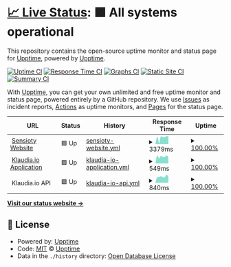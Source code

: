 # [📈 Live Status](https://status.sensioty.ch): <!--live status--> **🟩 All systems operational**

This repository contains the open-source uptime monitor and status page for [Upptime](https://upptime.js.org), powered by [Upptime](https://github.com/upptime/upptime).

[![Uptime CI](https://github.com/sensioty/upptime/workflows/Uptime%20CI/badge.svg)](https://github.com/sensioty/upptime/actions?query=workflow%3A%22Uptime+CI%22)
[![Response Time CI](https://github.com/sensioty/upptime/workflows/Response%20Time%20CI/badge.svg)](https://github.com/sensioty/upptime/actions?query=workflow%3A%22Response+Time+CI%22)
[![Graphs CI](https://github.com/sensioty/upptime/workflows/Graphs%20CI/badge.svg)](https://github.com/sensioty/upptime/actions?query=workflow%3A%22Graphs+CI%22)
[![Static Site CI](https://github.com/sensioty/upptime/workflows/Static%20Site%20CI/badge.svg)](https://github.com/sensioty/upptime/actions?query=workflow%3A%22Static+Site+CI%22)
[![Summary CI](https://github.com/sensioty/upptime/workflows/Summary%20CI/badge.svg)](https://github.com/sensioty/upptime/actions?query=workflow%3A%22Summary+CI%22)

With [Upptime](https://upptime.js.org), you can get your own unlimited and free uptime monitor and status page, powered entirely by a GitHub repository. We use [Issues](https://github.com/upptime/upptime/issues) as incident reports, [Actions](https://github.com/sensioty/upptime/actions) as uptime monitors, and [Pages](https://status.sensioty.ch) for the status page.

<!--start: status pages-->
<!-- This summary is generated by Upptime (https://github.com/upptime/upptime) -->
<!-- Do not edit this manually, your changes will be overwritten -->
<!-- prettier-ignore -->
| URL | Status | History | Response Time | Uptime |
| --- | ------ | ------- | ------------- | ------ |
| <img alt="" src="https://www.sensioty.ch/wp-content/uploads/2020/09/Favicon_32.png" height="13"> [Sensioty Website](https://www.sensioty.ch) | 🟩 Up | [sensioty-website.yml](https://github.com/sensioty/upptime/commits/HEAD/history/sensioty-website.yml) | <details><summary><img alt="Response time graph" src="./graphs/sensioty-website/response-time-week.png" height="20"> 3379ms</summary><br><a href="https://status.sensioty.ch/history/sensioty-website"><img alt="Response time 1761" src="https://img.shields.io/endpoint?url=https%3A%2F%2Fraw.githubusercontent.com%2Fsensioty%2Fupptime%2FHEAD%2Fapi%2Fsensioty-website%2Fresponse-time.json"></a><br><a href="https://status.sensioty.ch/history/sensioty-website"><img alt="24-hour response time 4061" src="https://img.shields.io/endpoint?url=https%3A%2F%2Fraw.githubusercontent.com%2Fsensioty%2Fupptime%2FHEAD%2Fapi%2Fsensioty-website%2Fresponse-time-day.json"></a><br><a href="https://status.sensioty.ch/history/sensioty-website"><img alt="7-day response time 3379" src="https://img.shields.io/endpoint?url=https%3A%2F%2Fraw.githubusercontent.com%2Fsensioty%2Fupptime%2FHEAD%2Fapi%2Fsensioty-website%2Fresponse-time-week.json"></a><br><a href="https://status.sensioty.ch/history/sensioty-website"><img alt="30-day response time 1843" src="https://img.shields.io/endpoint?url=https%3A%2F%2Fraw.githubusercontent.com%2Fsensioty%2Fupptime%2FHEAD%2Fapi%2Fsensioty-website%2Fresponse-time-month.json"></a><br><a href="https://status.sensioty.ch/history/sensioty-website"><img alt="1-year response time 1749" src="https://img.shields.io/endpoint?url=https%3A%2F%2Fraw.githubusercontent.com%2Fsensioty%2Fupptime%2FHEAD%2Fapi%2Fsensioty-website%2Fresponse-time-year.json"></a></details> | <details><summary><a href="https://status.sensioty.ch/history/sensioty-website">100.00%</a></summary><a href="https://status.sensioty.ch/history/sensioty-website"><img alt="All-time uptime 99.91%" src="https://img.shields.io/endpoint?url=https%3A%2F%2Fraw.githubusercontent.com%2Fsensioty%2Fupptime%2FHEAD%2Fapi%2Fsensioty-website%2Fuptime.json"></a><br><a href="https://status.sensioty.ch/history/sensioty-website"><img alt="24-hour uptime 100.00%" src="https://img.shields.io/endpoint?url=https%3A%2F%2Fraw.githubusercontent.com%2Fsensioty%2Fupptime%2FHEAD%2Fapi%2Fsensioty-website%2Fuptime-day.json"></a><br><a href="https://status.sensioty.ch/history/sensioty-website"><img alt="7-day uptime 100.00%" src="https://img.shields.io/endpoint?url=https%3A%2F%2Fraw.githubusercontent.com%2Fsensioty%2Fupptime%2FHEAD%2Fapi%2Fsensioty-website%2Fuptime-week.json"></a><br><a href="https://status.sensioty.ch/history/sensioty-website"><img alt="30-day uptime 100.00%" src="https://img.shields.io/endpoint?url=https%3A%2F%2Fraw.githubusercontent.com%2Fsensioty%2Fupptime%2FHEAD%2Fapi%2Fsensioty-website%2Fuptime-month.json"></a><br><a href="https://status.sensioty.ch/history/sensioty-website"><img alt="1-year uptime 99.91%" src="https://img.shields.io/endpoint?url=https%3A%2F%2Fraw.githubusercontent.com%2Fsensioty%2Fupptime%2FHEAD%2Fapi%2Fsensioty-website%2Fuptime-year.json"></a></details>
| <img alt="" src="https://app.klaudia.io/de/assets/favicon-32x32.png" height="13"> [Klaudia.io Application](https://app.klaudia.io) | 🟩 Up | [klaudia-io-application.yml](https://github.com/sensioty/upptime/commits/HEAD/history/klaudia-io-application.yml) | <details><summary><img alt="Response time graph" src="./graphs/klaudia-io-application/response-time-week.png" height="20"> 549ms</summary><br><a href="https://status.sensioty.ch/history/klaudia-io-application"><img alt="Response time 527" src="https://img.shields.io/endpoint?url=https%3A%2F%2Fraw.githubusercontent.com%2Fsensioty%2Fupptime%2FHEAD%2Fapi%2Fklaudia-io-application%2Fresponse-time.json"></a><br><a href="https://status.sensioty.ch/history/klaudia-io-application"><img alt="24-hour response time 514" src="https://img.shields.io/endpoint?url=https%3A%2F%2Fraw.githubusercontent.com%2Fsensioty%2Fupptime%2FHEAD%2Fapi%2Fklaudia-io-application%2Fresponse-time-day.json"></a><br><a href="https://status.sensioty.ch/history/klaudia-io-application"><img alt="7-day response time 549" src="https://img.shields.io/endpoint?url=https%3A%2F%2Fraw.githubusercontent.com%2Fsensioty%2Fupptime%2FHEAD%2Fapi%2Fklaudia-io-application%2Fresponse-time-week.json"></a><br><a href="https://status.sensioty.ch/history/klaudia-io-application"><img alt="30-day response time 565" src="https://img.shields.io/endpoint?url=https%3A%2F%2Fraw.githubusercontent.com%2Fsensioty%2Fupptime%2FHEAD%2Fapi%2Fklaudia-io-application%2Fresponse-time-month.json"></a><br><a href="https://status.sensioty.ch/history/klaudia-io-application"><img alt="1-year response time 529" src="https://img.shields.io/endpoint?url=https%3A%2F%2Fraw.githubusercontent.com%2Fsensioty%2Fupptime%2FHEAD%2Fapi%2Fklaudia-io-application%2Fresponse-time-year.json"></a></details> | <details><summary><a href="https://status.sensioty.ch/history/klaudia-io-application">100.00%</a></summary><a href="https://status.sensioty.ch/history/klaudia-io-application"><img alt="All-time uptime 97.62%" src="https://img.shields.io/endpoint?url=https%3A%2F%2Fraw.githubusercontent.com%2Fsensioty%2Fupptime%2FHEAD%2Fapi%2Fklaudia-io-application%2Fuptime.json"></a><br><a href="https://status.sensioty.ch/history/klaudia-io-application"><img alt="24-hour uptime 100.00%" src="https://img.shields.io/endpoint?url=https%3A%2F%2Fraw.githubusercontent.com%2Fsensioty%2Fupptime%2FHEAD%2Fapi%2Fklaudia-io-application%2Fuptime-day.json"></a><br><a href="https://status.sensioty.ch/history/klaudia-io-application"><img alt="7-day uptime 100.00%" src="https://img.shields.io/endpoint?url=https%3A%2F%2Fraw.githubusercontent.com%2Fsensioty%2Fupptime%2FHEAD%2Fapi%2Fklaudia-io-application%2Fuptime-week.json"></a><br><a href="https://status.sensioty.ch/history/klaudia-io-application"><img alt="30-day uptime 100.00%" src="https://img.shields.io/endpoint?url=https%3A%2F%2Fraw.githubusercontent.com%2Fsensioty%2Fupptime%2FHEAD%2Fapi%2Fklaudia-io-application%2Fuptime-month.json"></a><br><a href="https://status.sensioty.ch/history/klaudia-io-application"><img alt="1-year uptime 97.57%" src="https://img.shields.io/endpoint?url=https%3A%2F%2Fraw.githubusercontent.com%2Fsensioty%2Fupptime%2FHEAD%2Fapi%2Fklaudia-io-application%2Fuptime-year.json"></a></details>
| <img alt="" src="https://app.klaudia.io/de/assets/favicon-32x32.png" height="13"> Klaudia.io API | 🟩 Up | [klaudia-io-api.yml](https://github.com/sensioty/upptime/commits/HEAD/history/klaudia-io-api.yml) | <details><summary><img alt="Response time graph" src="./graphs/klaudia-io-api/response-time-week.png" height="20"> 840ms</summary><br><a href="https://status.sensioty.ch/history/klaudia-io-api"><img alt="Response time 798" src="https://img.shields.io/endpoint?url=https%3A%2F%2Fraw.githubusercontent.com%2Fsensioty%2Fupptime%2FHEAD%2Fapi%2Fklaudia-io-api%2Fresponse-time.json"></a><br><a href="https://status.sensioty.ch/history/klaudia-io-api"><img alt="24-hour response time 857" src="https://img.shields.io/endpoint?url=https%3A%2F%2Fraw.githubusercontent.com%2Fsensioty%2Fupptime%2FHEAD%2Fapi%2Fklaudia-io-api%2Fresponse-time-day.json"></a><br><a href="https://status.sensioty.ch/history/klaudia-io-api"><img alt="7-day response time 840" src="https://img.shields.io/endpoint?url=https%3A%2F%2Fraw.githubusercontent.com%2Fsensioty%2Fupptime%2FHEAD%2Fapi%2Fklaudia-io-api%2Fresponse-time-week.json"></a><br><a href="https://status.sensioty.ch/history/klaudia-io-api"><img alt="30-day response time 799" src="https://img.shields.io/endpoint?url=https%3A%2F%2Fraw.githubusercontent.com%2Fsensioty%2Fupptime%2FHEAD%2Fapi%2Fklaudia-io-api%2Fresponse-time-month.json"></a><br><a href="https://status.sensioty.ch/history/klaudia-io-api"><img alt="1-year response time 799" src="https://img.shields.io/endpoint?url=https%3A%2F%2Fraw.githubusercontent.com%2Fsensioty%2Fupptime%2FHEAD%2Fapi%2Fklaudia-io-api%2Fresponse-time-year.json"></a></details> | <details><summary><a href="https://status.sensioty.ch/history/klaudia-io-api">100.00%</a></summary><a href="https://status.sensioty.ch/history/klaudia-io-api"><img alt="All-time uptime 92.35%" src="https://img.shields.io/endpoint?url=https%3A%2F%2Fraw.githubusercontent.com%2Fsensioty%2Fupptime%2FHEAD%2Fapi%2Fklaudia-io-api%2Fuptime.json"></a><br><a href="https://status.sensioty.ch/history/klaudia-io-api"><img alt="24-hour uptime 100.00%" src="https://img.shields.io/endpoint?url=https%3A%2F%2Fraw.githubusercontent.com%2Fsensioty%2Fupptime%2FHEAD%2Fapi%2Fklaudia-io-api%2Fuptime-day.json"></a><br><a href="https://status.sensioty.ch/history/klaudia-io-api"><img alt="7-day uptime 100.00%" src="https://img.shields.io/endpoint?url=https%3A%2F%2Fraw.githubusercontent.com%2Fsensioty%2Fupptime%2FHEAD%2Fapi%2Fklaudia-io-api%2Fuptime-week.json"></a><br><a href="https://status.sensioty.ch/history/klaudia-io-api"><img alt="30-day uptime 99.88%" src="https://img.shields.io/endpoint?url=https%3A%2F%2Fraw.githubusercontent.com%2Fsensioty%2Fupptime%2FHEAD%2Fapi%2Fklaudia-io-api%2Fuptime-month.json"></a><br><a href="https://status.sensioty.ch/history/klaudia-io-api"><img alt="1-year uptime 92.19%" src="https://img.shields.io/endpoint?url=https%3A%2F%2Fraw.githubusercontent.com%2Fsensioty%2Fupptime%2FHEAD%2Fapi%2Fklaudia-io-api%2Fuptime-year.json"></a></details>

<!--end: status pages-->

[**Visit our status website →**](https://status.sensioty.ch)

## 📄 License

- Powered by: [Upptime](https://github.com/upptime/upptime)
- Code: [MIT](./LICENSE) © [Upptime](https://upptime.js.org)
- Data in the `./history` directory: [Open Database License](https://opendatacommons.org/licenses/odbl/1-0/)
